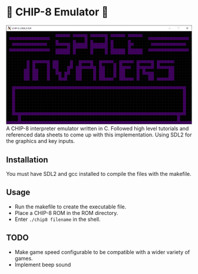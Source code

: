 # :space_invader: CHIP-8 Emulator :space_invader:
![Space Invaders Title Screen](https://github.com/relliko/CHIP-8-Emulator/blob/master/preview.png)
A CHIP-8 interpreter emulator written in C.
Followed high level tutorials and referenced data sheets to come up with this implementation.
Using SDL2 for the graphics and key inputs.

## Installation
You must have SDL2 and gcc installed to compile the files with the makefile.

## Usage
- Run the makefile to create the executable file.
- Place a CHIP-8 ROM in the ROM directory.
- Enter ```./chip8 filename``` in the shell.

## TODO
- Make game speed configurable to be compatible with a wider variety of games.
- Implement beep sound
